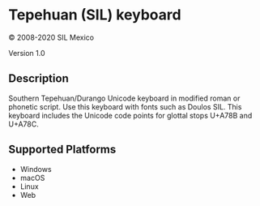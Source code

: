 Tepehuan (SIL) keyboard
==============

© 2008-2020 SIL Mexico

Version 1.0

Description
-----------

Southern Tepehuan/Durango Unicode keyboard in modified roman or phonetic script. Use this keyboard with fonts such as Doulos SIL. This keyboard includes the Unicode code points for glottal stops U+A78B and U+A78C.

Supported Platforms
-------------------
 * Windows
 * macOS
 * Linux
 * Web


